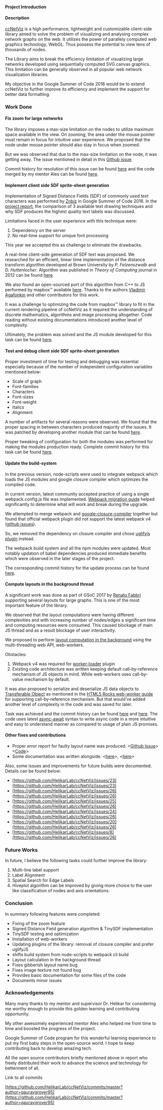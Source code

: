 #### Project Introduction


#### Description

[ccNetViz](http://helikarlab.github.io/ccNetViz/) is a high performance, lightweight and customizable client-side library aimed to solve the problem of visualizing and analysing complex network graphs on the web. It utilizes the power of parallely computed web graphics technology, WebGL. Thus possess the potential to view tens of thousands of nodes.

The Library aims to break the efficiency limitation of visualizing large networks developed using sequentially computed SVG canvas graphics. This limitation can be generally observed in all popular web network visualization libraries.

My objective in the Google Summer of Code 2018 would be to extend ccNetViz to further improve its efficiency and implement the support for better data formatting.



### Work Done


#### Fix zoom for large networks

The library imposes a max-size limitation on the nodes to utilize maximum space available in the view. On zooming, the area under the mouse pointer must remain in focus for intuitive user experience. We proposed that the node under mouse pointer should also stay in focus when zoomed. 

But we was observed that due to the max-size limitation on the node, it was getting away. The issue mentioned in detail in this [Github issue](https://github.com/HelikarLab/ccNetViz/issues/7).

Commit history for resolution of this issue can be found [here](https://github.com/gauravgrover95/ccnetviz_demo/commits/master) and the code merged by my mentor Ales can be found [here](https://github.com/HelikarLab/ccNetViz/commit/2ec120f8379fbfee81ead1cdcaee0383cc4bb4d1).


#### Implement client side SDF sprite-sheet generation

Implementation of Signed Distance Fields (SDF) of commonly used text characters was performed by [Znbiz](https://github.com/Znbiz) in Google Summer of Code 2016. In the [project report](https://znbiz.github.io/gsoc2016/), the comparison of 3 available text drawing techniques and why SDF produces the highest quality text labels was discussed.

Limitations faced in the user experience with this technique were:
1. Dependency on the server
2. No real-time support for unique font processing

This year we accepted this as challenge to eliminate the drawbacks.

A real-time client-side generation of SDF text was proposed. We researched for an efficient, linear time implementation of the distance transform algorithm developed at Brown University by *P. Felzenszwalb* and *D. Huttenlocher*. Algorithm was published in *Theory of Computing* journal in 2012 can be found [here](http://cs.brown.edu/people/pfelzens/dt/).

We also found an open-sourced port of this algorithm from C++ to JS performed by mapbox™ available [here](https://github.com/mapbox/tiny-sdf). Thanks to the authors [Vladimir Agafonkin](https://github.com/mourner) and other contributors for this work.

It was a challenge to optimizing the code from mapbox™ library to fit in the current rendering pipeline of ccNetViz as it required the understanding of discrete mathematics, algorithms and image processing altogether. Code reading without existing documentations introduced another level of complexity.

Ultimately, the problem was solved and the JS module developed for this task can be found [here](https://github.com/HelikarLab/ccNetViz/blob/master/src/texts/sdf/spriteGenerator.js).


#### Test and debug client side SDF sprite-sheet generation

Proper investment of time for testing and debugging was essential especially because of  the number of independent configuration variables mentioned below:

* Scale of graph
* Font-families
* Characters
* Font-sizes 
* Font-weight
* Italics
* Alignment

A number of artifacts for several reasons were observed. We found that the proper spacing in between characters produced majority of the issues. It was patched by developing another module that can be found [here](https://github.com/HelikarLab/ccNetViz/blob/master/src/texts/sdf/glyphTrimmer.js).

Proper tweaking of configuration for both the modules was performed for making the modules production ready. Complete commit history for this task can be found [here](https://github.com/HelikarLab/ccNetViz/pull/16).


#### Update the build-system

In the previous version, node-scripts were used to integrate webpack which loads the JS modules and google closure compiler which optimizes the compiled code.

In current version, latest community accepted practice of using a single webpack.config.js file was implemented. [Webpack migration guide](https://webpack.js.org/migrate/) helped significantly to determine what will work and break during the upgrade. 

We attempted to merge webpack and [google-closure-compiler](https://github.com/google/closure-compiler-js) together but found that official webpack plugin did not support the latest webpack v4 ([github issues](https://github.com/webpack-contrib/closure-webpack-plugin/issues/47)). 

So, we removed the dependency on closure compiler and chose [uglifyjs plugin](https://github.com/webpack-contrib/uglifyjs-webpack-plugin) instead.

The webpack build system and all the npm modules were updated. Most notably updation of babel dependencies produced immediate benefits which were observed in the later stages of the project.

The corresponding commit history for the update process can be found [here](https://github.com/HelikarLab/ccNetViz/pull/16).


#### Compute layouts in the background thread

A significant work was done as part of GSoC 2017 by [Renato Fabbri](https://github.com/ttm) supporting several layouts for large graphs. This is one of the most important feature of the library.

We observed that the layout computations were having different complexities and with increasing number of nodes/edges a significant time and computing resources were consumed. This caused blockage of main JS thread and as a result blockage of user interactivity. 

We proposed to perform [layout computation in the background](https://github.com/HelikarLab/ccNetViz/issues/9) using the multi-threading web API, web-workers.

Obstacles:

1. Webpack v4 was required for [worker-loader](https://github.com/webpack-contrib/worker-loader) plugin
2. Existing code architecture was written keeping default call-by-reference mechanism of JS objects in mind. While web-workers uses call-by-value mechanism by default.

It was also proposed to serialize and deserialize JS data objects to [Transferable Object](https://developer.mozilla.org/en-US/docs/Web/API/Transferable) as mentioned in the [HTML5 Rocks web-worker guide](https://www.html5rocks.com/en/tutorials/workers/basics/) for supporting call-by-reference mechanism. But that would’ve added another level of complexity in the code and was saved for later.

Task was achieved and the commit history can be found [here](https://github.com/HelikarLab/ccNetViz/pull/16) and [here](https://github.com/HelikarLab/ccNetViz/pull/22). The code uses latest [async-await](https://developer.mozilla.org/en-US/docs/Web/JavaScript/Reference/Statements/async_function) syntax to write async code in a more intuitive and easy to understand manner as compared to usage of plain JS promises.



#### Other fixes and contributions

- Proper error report for faulty layout name was produced. <[Github Issue](https://github.com/HelikarLab/ccNetViz/issues/21)> <[Code](https://github.com/HelikarLab/ccNetViz/pull/22/commits/e708bcdfb09b8b2da95084345b520bff2a561e11)>
- Some documentation was written alongside. <[here](https://github.com/HelikarLab/ccNetViz/commit/f2a377536f80d63395d6ea0fd078a572bd22762f#diff-331a629f1728de6fe30b04dbdd13568a)>, <[here](https://github.com/HelikarLab/ccNetViz/commit/ddf249a76293399a30cc7075d3a603866d97a68b#diff-88c0fa8951783d96e57d5221523465c9)>

Also, some issues and improvements for future builds were documented. Details can be found below:

- [https://github.com/HelikarLab/ccNetViz/issues/23](https://github.com/HelikarLab/ccNetViz/issues/23)
- [https://github.com/HelikarLab/ccNetViz/issues/26](https://github.com/HelikarLab/ccNetViz/issues/26)
- [https://github.com/HelikarLab/ccNetViz/issues/25](https://github.com/HelikarLab/ccNetViz/issues/26)
- [https://github.com/HelikarLab/ccNetViz/issues/24](https://github.com/HelikarLab/ccNetViz/issues/26)
- [https://github.com/HelikarLab/ccNetViz/issues/20](https://github.com/HelikarLab/ccNetViz/issues/26)
- [https://github.com/HelikarLab/ccNetViz/issues/8](https://github.com/HelikarLab/ccNetViz/issues/26)



### Future Works

In future, I believe the following tasks could further improve the library:

1. Multi-line label support
2. Label Alignment
3. Spatial Search for Edge Labels
4. Hiveplot algorithm can be improved by giving more choice to the user like classification of nodes and axis orientations.



### Conclusion

In summary following features were completed:

- Fixing of the zoom feature
- Signed Distance Field generation algorithm & TinySDF implementation
- TinySDF testing and optimization
- Installation of web-workers
- Updating plugins of the library: removal of closure compiler and prefer uglifyJS
- shifts build system from node-scripts to webpack cli build
- Layout calculation in the background thread
- Fixes gibberish layout name bug
- Fixes image texture not found bug
- Provides basic documentation for some files of the code
- Documents minor issues



### Acknowledgements

Many many thanks to my mentor and supervisor Dr. Helikar for considering me worthy enough to provide this golden learning and contributing opportunity.

My other awesomely experienced mentor Ales who helped me from time to time and boosted the progress of the project.

Google Summer of Code program for this wonderful learning experience to put my first baby steps in the open-source world. I hope to keep contributing back to develop amazing tech.

All the open source contributors briefly mentioned above in report who freely distributed their work to advance the science and technology for betterment of all.


Link to all commits 

[https://github.com/HelikarLab/ccNetViz/commits/master?author=gauravgrover95](https://github.com/HelikarLab/ccNetViz/commits/master?author=gauravgrover95)



